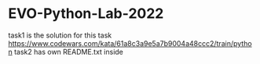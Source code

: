 # EVO-Python-Lab-2022
task1 is the solution for this task https://www.codewars.com/kata/61a8c3a9e5a7b9004a48ccc2/train/python
task2 has own README.txt inside
